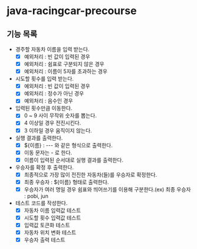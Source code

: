 # java-racingcar-precourse

## 기능 목록

- 경주할 자동차 이름을 입력 받는다.
    - [x] 예외처리 : 빈 값이 입력된 경우
    - [x] 예외처리 : 쉼표로 구분되지 않은 경우
    - [x] 예외처리 : 이름이 5자를 초과하는 경우

- 시도할 횟수를 입력 받는다.
    - [x] 예외처리 : 빈 값이 입력된 경우
    - [x] 예외처리 : 정수가 아닌 경우
    - [x] 예외처리 : 음수인 경우

- 입력된 횟수만큼 이동한다.
    - [x] 0 ~ 9 사이 무작위 숫자를 뽑는다.
    - [x] 4 이상일 경우 전진시킨다.
    - [x] 3 이하일 경우 움직이지 않는다.

- 실행 결과를 출력한다.
    - [x] ${이름} : --- 와 같은 형식으로 출력한다.
    - [x] 이동 문자는 - 로 한다.
    - [x] 이름이 입력된 순서대로 실행 결과를 출력한다.

- 우승자를 확정 후 출력한다.
    - [x] 최종적으로 가장 많이 전진한 자동차(들)를 우승자로 확정한다.
    - [x] 최종 우승자 : ${이름} 형태로 출력한다.
    - [x] 우승자가 여러 명일 경우 쉼표와 띄어쓰기를 이용해 구분한다.(ex) 최종 우승자 : pobi, jun

- 테스트 코드를 작성한다.
    - [x] 자동차 이름 입력값 테스트
    - [x] 시도할 횟수 입력값 테스트
    - [x] 입력값 토큰화 테스트
    - [x] 자동차 위치 변화 테스트
    - [x] 우승자 출력 테스트
